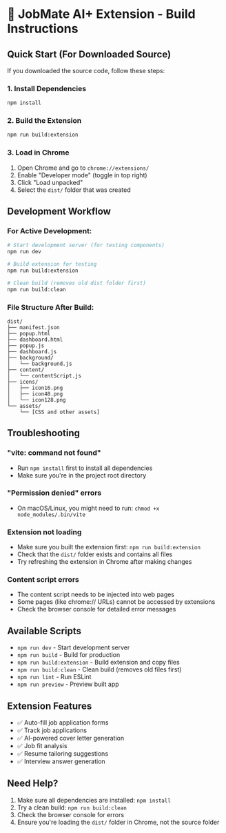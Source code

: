 # 🚀 JobMate AI+ Extension - Build Instructions

## Quick Start (For Downloaded Source)

If you downloaded the source code, follow these steps:

### 1. Install Dependencies
```bash
npm install
```

### 2. Build the Extension
```bash
npm run build:extension
```

### 3. Load in Chrome
1. Open Chrome and go to `chrome://extensions/`
2. Enable "Developer mode" (toggle in top right)
3. Click "Load unpacked"
4. Select the `dist/` folder that was created

## Development Workflow

### For Active Development:
```bash
# Start development server (for testing components)
npm run dev

# Build extension for testing
npm run build:extension

# Clean build (removes old dist folder first)
npm run build:clean
```

### File Structure After Build:
```
dist/
├── manifest.json
├── popup.html
├── dashboard.html
├── popup.js
├── dashboard.js
├── background/
│   └── background.js
├── content/
│   └── contentScript.js
├── icons/
│   ├── icon16.png
│   ├── icon48.png
│   └── icon128.png
└── assets/
    └── [CSS and other assets]
```

## Troubleshooting

### "vite: command not found"
- Run `npm install` first to install all dependencies
- Make sure you're in the project root directory

### "Permission denied" errors
- On macOS/Linux, you might need to run: `chmod +x node_modules/.bin/vite`

### Extension not loading
- Make sure you built the extension first: `npm run build:extension`
- Check that the `dist/` folder exists and contains all files
- Try refreshing the extension in Chrome after making changes

### Content script errors
- The content script needs to be injected into web pages
- Some pages (like chrome:// URLs) cannot be accessed by extensions
- Check the browser console for detailed error messages

## Available Scripts

- `npm run dev` - Start development server
- `npm run build` - Build for production
- `npm run build:extension` - Build extension and copy files
- `npm run build:clean` - Clean build (removes old files first)
- `npm run lint` - Run ESLint
- `npm run preview` - Preview built app

## Extension Features

- ✅ Auto-fill job application forms
- ✅ Track job applications
- ✅ AI-powered cover letter generation
- ✅ Job fit analysis
- ✅ Resume tailoring suggestions
- ✅ Interview answer generation

## Need Help?

1. Make sure all dependencies are installed: `npm install`
2. Try a clean build: `npm run build:clean`
3. Check the browser console for errors
4. Ensure you're loading the `dist/` folder in Chrome, not the source folder